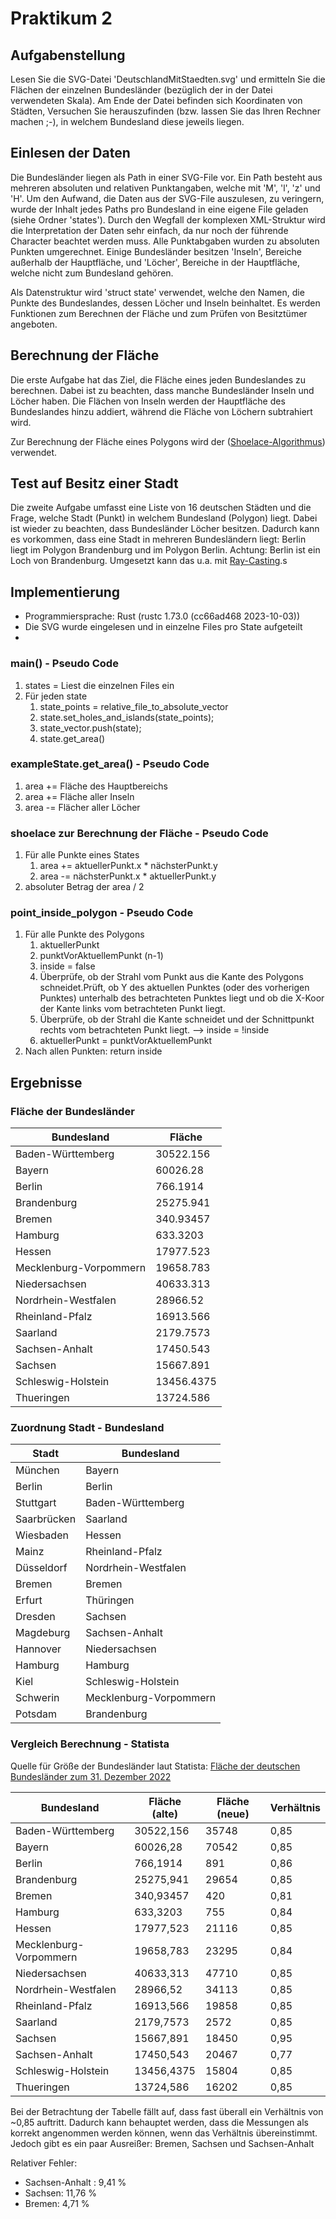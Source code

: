 # Praktikum 2

## Aufgabenstellung
Lesen Sie die SVG-Datei 'DeutschlandMitStaedten.svg' und ermitteln Sie die Flächen der einzelnen Bundesländer (bezüglich der in der Datei verwendeten Skala). Am Ende der Datei befinden sich Koordinaten von Städten, Versuchen Sie herauszufinden (bzw. lassen Sie das Ihren Rechner machen ;-), in welchem Bundesland diese jeweils liegen.

## Einlesen der Daten
Die Bundesländer liegen als Path in einer SVG-File vor. Ein Path besteht aus mehreren absoluten und relativen Punktangaben, welche mit 'M', 'l', 'z' und 'H'. Um den Aufwand, die Daten aus der SVG-File auszulesen, zu veringern, wurde der Inhalt jedes Paths pro Bundesland in eine eigene File geladen (siehe Ordner 'states'). Durch den Wegfall der komplexen XML-Struktur wird die Interpretation der Daten sehr einfach, da nur noch der führende Character beachtet werden muss. Alle Punktabgaben wurden zu absoluten Punkten umgerechnet. Einige Bundesländer besitzen 'Inseln', Bereiche außerhalb der Hauptfläche, und 'Löcher', Bereiche in der Hauptfläche, welche nicht zum Bundesland gehören.

Als Datenstruktur wird 'struct state' verwendet, welche den Namen, die Punkte des Bundeslandes, dessen Löcher und Inseln beinhaltet. Es werden Funktionen zum Berechnen der Fläche und zum Prüfen von Besitztümer angeboten.

## Berechnung der Fläche
Die erste Aufgabe hat das Ziel, die Fläche eines jeden Bundeslandes zu berechnen. Dabei ist zu beachten, dass manche Bundesländer Inseln und Löcher haben. Die Flächen von Inseln werden der Hauptfläche des Bundeslandes hinzu addiert, während die Fläche von Löchern subtrahiert wird.

Zur Berechnung der Fläche eines Polygons wird der ([Shoelace-Algorithmus](https://www.101computing.net/the-shoelace-algorithm/)) verwendet. 

## Test auf Besitz einer Stadt
Die zweite Aufgabe umfasst eine Liste von 16 deutschen Städten und die Frage, welche Stadt (Punkt) in welchem Bundesland (Polygon) liegt. Dabei ist wieder zu beachten, dass Bundesländer Löcher besitzen. Dadurch kann es vorkommen, dass eine Stadt in mehreren Bundesländern liegt: Berlin liegt im Polygon Brandenburg und im Polygon Berlin. Achtung: Berlin ist ein Loch von Brandenburg. Umgesetzt kann das u.a. mit [Ray-Casting](http://www.philliplemons.com/posts/ray-casting-algorithm).s


## Implementierung
- Programmiersprache: Rust (rustc 1.73.0 (cc66ad468 2023-10-03))
- Die SVG wurde eingelesen und in einzelne Files pro State aufgeteilt
- 
### main() - Pseudo Code
1. states = Liest die einzelnen Files ein
2. Für jeden state
   1. state_points = relative_file_to_absolute_vector
   2. state.set_holes_and_islands(state_points);
   3. state_vector.push(state);
   4. state.get_area()

### exampleState.get_area() - Pseudo Code
1. area += Fläche des Hauptbereichs
2. area += Fläche aller Inseln
3. area -= Flächer aller Löcher

### shoelace zur Berechnung der Fläche - Pseudo Code
1. Für alle Punkte eines States
   1. area += aktuellerPunkt.x * nächsterPunkt.y
   2. area -= nächsterPunkt.x * aktuellerPunkt.y
2. absoluter Betrag der area / 2

### point_inside_polygon - Pseudo Code
1. Für alle Punkte des Polygons
   1. aktuellerPunkt
   2. punktVorAktuellemPunkt (n-1)
   3. inside = false
   4. Überprüfe, ob der Strahl vom Punkt aus die Kante des Polygons schneidet.Prüft, ob Y des aktuellen Punktes (oder des vorherigen Punktes) unterhalb des betrachteten Punktes liegt und ob die X-Koor der Kante links vom betrachteten Punkt liegt.
   5. Überprüfe, ob der Strahl die Kante schneidet und der Schnittpunkt rechts vom betrachteten Punkt liegt. --> inside = !inside
   6. aktuellerPunkt = punktVorAktuellemPunkt
2. Nach allen Punkten: return inside


## Ergebnisse

### Fläche der Bundesländer

| Bundesland               | Fläche     |
|--------------------------|------------|
| Baden-Württemberg        | 30522.156  |
| Bayern                   | 60026.28   |
| Berlin                   | 766.1914   |
| Brandenburg              | 25275.941  |
| Bremen                   | 340.93457  |
| Hamburg                  | 633.3203   |
| Hessen                   | 17977.523  |
| Mecklenburg-Vorpommern   | 19658.783  |
| Niedersachsen            | 40633.313  |
| Nordrhein-Westfalen      | 28966.52   |
| Rheinland-Pfalz          | 16913.566  |
| Saarland                 | 2179.7573  |
| Sachsen-Anhalt           | 17450.543  |
| Sachsen                  | 15667.891  |
| Schleswig-Holstein       | 13456.4375 |
| Thueringen               | 13724.586  |

### Zuordnung Stadt - Bundesland
| Stadt         | Bundesland           |
|---------------|----------------------|
| München       | Bayern               |
| Berlin        | Berlin               |
| Stuttgart     | Baden-Württemberg    |
| Saarbrücken   | Saarland             |
| Wiesbaden     | Hessen               |
| Mainz         | Rheinland-Pfalz      |
| Düsseldorf    | Nordrhein-Westfalen  |
| Bremen        | Bremen               |
| Erfurt        | Thüringen            |
| Dresden       | Sachsen              |
| Magdeburg     | Sachsen-Anhalt       |
| Hannover      | Niedersachsen        |
| Hamburg       | Hamburg              |
| Kiel          | Schleswig-Holstein   |
| Schwerin      | Mecklenburg-Vorpommern |
| Potsdam       | Brandenburg          |


### Vergleich Berechnung - Statista
Quelle für Größe der Bundesländer laut Statista: [ Fläche der deutschen Bundesländer zum 31. Dezember 2022 ](https://de.statista.com/statistik/daten/studie/154868/umfrage/flaeche-der-deutschen-bundeslaender/)    

| Bundesland                | Fläche (alte) | Fläche (neue) | Verhältnis |
|---------------------------|---------------|---------------|------------|
| Baden-Württemberg         | 30522,156     | 35748         | 0,85       |
| Bayern                    | 60026,28      | 70542         | 0,85       |
| Berlin                    | 766,1914      | 891           | 0,86       |
| Brandenburg               | 25275,941     | 29654         | 0,85       |
| Bremen                    | 340,93457     | 420           | 0,81       |
| Hamburg                   | 633,3203      | 755           | 0,84       |
| Hessen                    | 17977,523     | 21116         | 0,85       |
| Mecklenburg-Vorpommern    | 19658,783     | 23295         | 0,84       |
| Niedersachsen             | 40633,313     | 47710         | 0,85       |
| Nordrhein-Westfalen       | 28966,52      | 34113         | 0,85       |
| Rheinland-Pfalz           | 16913,566     | 19858         | 0,85       |
| Saarland                  | 2179,7573     | 2572          | 0,85       |
| Sachsen                   | 15667,891     | 18450         | 0,95       |
| Sachsen-Anhalt            | 17450,543     | 20467         | 0,77       |
| Schleswig-Holstein        | 13456,4375    | 15804         | 0,85       |
| Thueringen                | 13724,586     | 16202         | 0,85       |

Bei der Betrachtung der Tabelle fällt auf, dass fast überall ein Verhältnis von ~0,85 auftritt. Dadurch kann behauptet werden, dass die Messungen als korrekt angenommen werden können, wenn das Verhältnis übereinstimmt. Jedoch gibt es ein paar Ausreißer: Bremen, Sachsen und Sachsen-Anhalt

Relativer Fehler:
- Sachsen-Anhalt : 9,41 %
- Sachsen: 11,76 %
- Bremen: 4,71 %